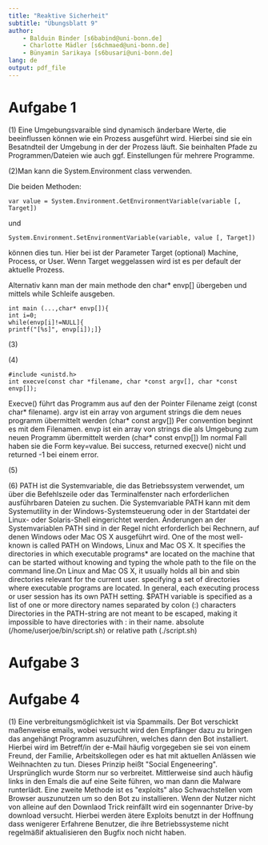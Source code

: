 ```yaml
---
title: "Reaktive Sicherheit"
subtitle: "Übungsblatt 9"
author: 
	- Balduin Binder [s6babind@uni-bonn.de]
	- Charlotte Mädler [s6chmaed@uni-bonn.de]
	- Bünyamin Sarikaya [s6busari@uni-bonn.de]
lang: de
output: pdf_file
---
```


# Aufgabe 1

(1) Eine Umgebungsvaraible sind dynamisch änderbare Werte, die beeinflussen  können wie ein Prozess ausgeführt wird. Hierbei sind sie ein Besatndteil der Umgebung in der der Prozess läuft. Sie beinhalten Pfade zu Programmen/Dateien wie auch ggf. Einstellungen für mehrere Programme.

(2)Man kann die System.Environment class verwenden.

Die beiden Methoden: 
```
var value = System.Environment.GetEnvironmentVariable(variable [, Target])
```
und
```
System.Environment.SetEnvironmentVariable(variable, value [, Target])
```
können dies tun. Hier bei ist der Parameter Target (optional) Machine, Process, or User. Wenn Target weggelassen wird ist es per default der aktuelle Prozess.

Alternativ kann man der main methode den char* envp[] übergeben und mittels while Schleife ausgeben.
```
int main (...,char* envp[]){
int i=0;
while(envp[i]!=NULL]{
printf("[%s]", envp[i]);]}
```

(3)

(4)
```
#include <unistd.h> 
int execve(const char *filename, char *const argv[], char *const envp[]);
```
Execve() führt das Programm aus auf den der Pointer Filename zeigt (const char* filename).
argv ist ein array von argument strings die dem neues programm übermittelt werden (char* const argv[]) Per convention beginnt es mit dem Filenamen.
envp ist ein array von strings die als Umgebung zum neuen Programm übermittelt werden (char* const envp[]) Im normal Fall haben sie die Form key=value.
Bei success, returned execve() nicht und returned -1 bei einem error. 

(5)

(6)
PATH ist die Systemvariable, die das Betriebssystem verwendet, um über die Befehlszeile oder das Terminalfenster nach erforderlichen ausführbaren Dateien zu suchen.
Die Systemvariable PATH kann mit dem Systemutility in der Windows-Systemsteuerung oder in der Startdatei der Linux- oder Solaris-Shell eingerichtet werden.
Änderungen an der Systemvariablen PATH sind in der Regel nicht erforderlich bei Rechnern, auf denen Windows oder Mac OS X ausgeführt wird.
One of the most well-known is called PATH on Windows, Linux and Mac OS X. It specifies the directories in which executable programs* are located on the machine that can be started without knowing and typing the whole path to the file on the command line.On Linux and Mac OS X, it usually holds all bin and sbin directories relevant for the current user.
specifying a set of directories where executable programs are located. In general, each executing process or user session has its own PATH setting.
 $PATH variable is specified as a list of one or more directory names separated by colon (:) characters
 Directories in the PATH-string are not meant to be escaped, making it impossible to have directories with : in their name. 
 absolute (/home/userjoe/bin/script.sh) or relative path (./script.sh) 
 
 # Aufgabe 3
 
 # Aufgabe 4
 (1) Eine verbreitungsmöglichkeit ist via Spammails. Der Bot verschickt maßenweise emails, wobei versucht wird den Empfänger dazu zu bringen das angehängt Programm asuzuführen, welches dann den Bot installiert. Hierbei wird im Betreff/in der e-Mail häufig vorgegeben sie sei von einem Freund, der Familie, Arbeitskollegen oder es hat mit aktuellen Anlässen wie Weihnachten zu tun. Dieses Prinzip heißt "Social Engeneering". Ursprünglich wurde Storm nur so verbreitet. Mittlerweise sind auch häufig links in den Emals die auf eine Seite führen, wo man dann die Malware runterlädt. 
 Eine zweite Methode ist es "exploits" also Schwachstellen vom Browser auszunutzen um so den Bot zu installieren. Wenn der Nutzer nicht von alleine auf den Downlaod Trick reinfällt wird ein sogennanter Drive-by download versucht.  Hierbei werden ätere Exploits benutzt in der Hoffnung dass wenigerer Erfahrene Benutzer, die ihre Betriebssysteme nicht regelmäßif aktualisieren den Bugfix noch nicht haben.
           
